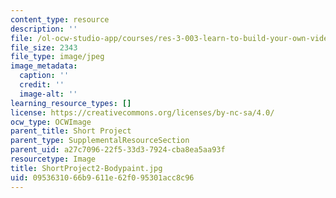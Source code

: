 ```yaml
---
content_type: resource
description: ''
file: /ol-ocw-studio-app/courses/res-3-003-learn-to-build-your-own-videogame-with-the-unity-game-engine-and-microsoft-kinect-january-iap-2017/0953631066b9611e62f095301acc8c96_ShortProject2-Bodypaint.jpg
file_size: 2343
file_type: image/jpeg
image_metadata:
  caption: ''
  credit: ''
  image-alt: ''
learning_resource_types: []
license: https://creativecommons.org/licenses/by-nc-sa/4.0/
ocw_type: OCWImage
parent_title: Short Project
parent_type: SupplementalResourceSection
parent_uid: a27c7096-22f5-33d3-7924-cba8ea5aa93f
resourcetype: Image
title: ShortProject2-Bodypaint.jpg
uid: 09536310-66b9-611e-62f0-95301acc8c96
---
```


